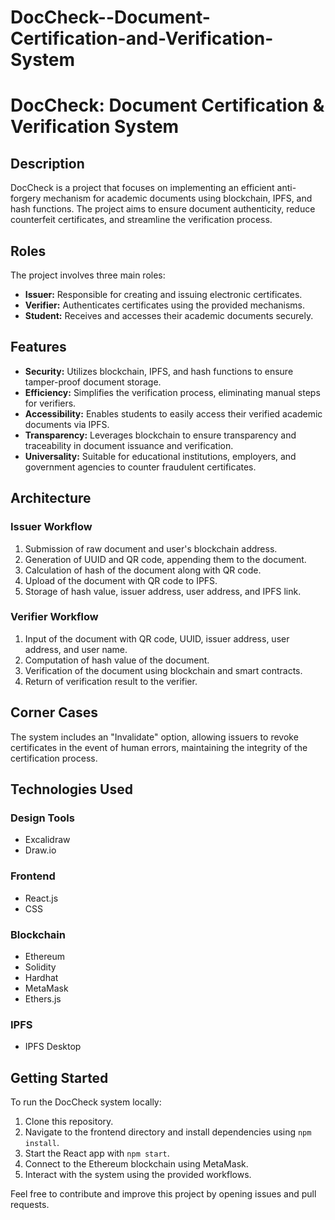 # DocCheck--Document-Certification-and-Verification-System
# DocCheck: Document Certification & Verification System

## Description

DocCheck is a project that focuses on implementing an efficient anti-forgery mechanism for academic documents using blockchain, IPFS, and hash functions. The project aims to ensure document authenticity, reduce counterfeit certificates, and streamline the verification process.

## Roles

The project involves three main roles:

- **Issuer:** Responsible for creating and issuing electronic certificates.
- **Verifier:** Authenticates certificates using the provided mechanisms.
- **Student:** Receives and accesses their academic documents securely.

## Features

- **Security:** Utilizes blockchain, IPFS, and hash functions to ensure tamper-proof document storage.
- **Efficiency:** Simplifies the verification process, eliminating manual steps for verifiers.
- **Accessibility:** Enables students to easily access their verified academic documents via IPFS.
- **Transparency:** Leverages blockchain to ensure transparency and traceability in document issuance and verification.
- **Universality:** Suitable for educational institutions, employers, and government agencies to counter fraudulent certificates.

## Architecture

### Issuer Workflow

1. Submission of raw document and user's blockchain address.
2. Generation of UUID and QR code, appending them to the document.
3. Calculation of hash of the document along with QR code.
4. Upload of the document with QR code to IPFS.
5. Storage of hash value, issuer address, user address, and IPFS link.

### Verifier Workflow

1. Input of the document with QR code, UUID, issuer address, user address, and user name.
2. Computation of hash value of the document.
3. Verification of the document using blockchain and smart contracts.
4. Return of verification result to the verifier.

## Corner Cases

The system includes an "Invalidate" option, allowing issuers to revoke certificates in the event of human errors, maintaining the integrity of the certification process.

## Technologies Used

### Design Tools

- Excalidraw
- Draw.io

### Frontend

- React.js
- CSS

### Blockchain

- Ethereum
- Solidity
- Hardhat
- MetaMask
- Ethers.js

### IPFS

- IPFS Desktop

## Getting Started

To run the DocCheck system locally:

1. Clone this repository.
2. Navigate to the frontend directory and install dependencies using `npm install`.
3. Start the React app with `npm start`.
4. Connect to the Ethereum blockchain using MetaMask.
5. Interact with the system using the provided workflows.


Feel free to contribute and improve this project by opening issues and pull requests.
